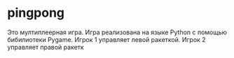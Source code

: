 # pingpong
Это мултиплеерная игра. Игра реализована на языке Python с помощью бибилиотеки Pygame. Игрок 1 управляет левой ракеткой. Игрок 2 управляет правой ракетк
